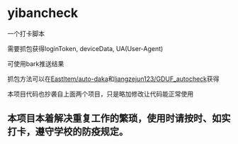 # yibancheck
一个打卡脚本

需要抓包获得loginToken, deviceData, UA(User-Agent)

可使用bark推送结果

抓包方法可以在[EastItem/auto-daka](https://github.com/EastItem/auto-daka)和[liangzejun123/GDUF_autocheck](https://github.com/liangzejun123/GDUF_autocheck)获得

本项目代码也抄袭自上面两个项目，只是略加修改让代码能正常使用

## 本项目本着解决重复工作的繁琐，使用时请按时、如实打卡，遵守学校的防疫规定。
